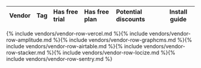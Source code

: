 | Vendor | Tag | Has free trial | Has free plan | Potential discounts | Install guide |
|:-------|:----|:---------------|:--------------|:--------------------|---------------|
{% include vendors/vendor-row-vercel.md %}{% include vendors/vendor-row-amplitude.md %}{% include vendors/vendor-row-graphcms.md %}{% include vendors/vendor-row-airtable.md %}{% include vendors/vendor-row-stacker.md %}{% include vendors/vendor-row-locize.md %}{% include vendors/vendor-row-sentry.md %}
